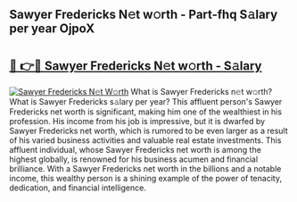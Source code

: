 ## Sawyer Fredericks N𝚎t w𝚘rth - Part-fhq S𝚊lary per year OjpoX

# <h2><a href="http://gc2854.nevu.top/?p=Sawyer+Fredericks">🔗 👉🔴 Sawyer Fredericks N𝚎t w𝚘rth - S𝚊lary</a></h2>

[![Sawyer Fredericks N𝚎t W𝚘rth](https://i.imgur.com/Oavwk0R.jpeg)](http://gc2854.nevu.top/?p=Sawyer+Fredericks)
What is Sawyer Fredericks n𝚎t w𝚘rth? What is Sawyer Fredericks s𝚊lary per year?
This affluent person's Sawyer Fredericks net worth is significant, making him one of the wealthiest in his profession. His income from his job is impressive, but it is dwarfed by Sawyer Fredericks net worth, which is rumored to be even larger as a result of his varied business activities and valuable real estate investments. This affluent individual, whose Sawyer Fredericks net worth is among the highest globally, is renowned for his business acumen and financial brilliance. With a Sawyer Fredericks net worth in the billions and a notable income, this wealthy person is a shining example of the power of tenacity, dedication, and financial intelligence.
